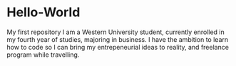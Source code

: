 # Hello-World
My first repository
I am a Western University student, currently enrolled in my fourth year of studies, majoring in business. I have the ambition to learn how to code so I can bring my entrepeneurial ideas to reality, and freelance program while travelling.
